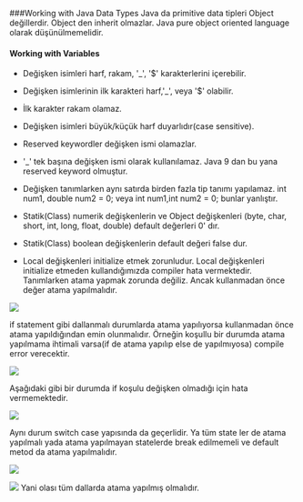 ###Working with Java Data Types
Java da primitive data tipleri Object değillerdir. Object den inherit olmazlar. Java pure object oriented language olarak düşünülmemelidir.

#### Working with Variables
- Değişken isimleri harf, rakam, '_', '$' karakterlerini içerebilir.
- Değişken isimlerinin ilk karakteri harf,'_', veya '$' olabilir.
- İlk karakter rakam olamaz.
- Değişken isimleri büyük/küçük harf duyarlıdır(case sensitive).
- Reserved keywordler değişken ismi olamazlar.
- '_' tek başına değişken ismi olarak kullanılamaz. Java 9 dan bu yana reserved keyword olmuştur.
- Değişken tanımlarken aynı satırda birden fazla tip tanımı yapılamaz.
  int num1, double num2 = 0; veya int num1,int num2 = 0; bunlar yanlıştır.
  
- Statik(Class) numerik değişkenlerin ve Object değişkenleri (byte, char, short, int, long, float, double) default değerleri 0' dır.
- Statik(Class) boolean değişkenlerin default değeri false dur.

- Local değişkenleri initialize etmek zorunludur. Local değişkenleri initialize etmeden kullandığımızda compiler hata vermektedir.
Tanımlarken atama yapmak zorunda değiliz. Ancak kullanmadan önce değer atama yapılmalıdır.

![](./assets/local_variable_initialize_1.png)  


  if statement gibi dallanmalı durumlarda atama yapılıyorsa kullanmadan önce atama yapıldığından emin olunmalıdır.
Örneğin koşullu bir durumda atama yapılmama ihtimali varsa(if de atama yapılıp else de yapılmıyosa) compile error verecektir.

![](./assets/local_variable_initialize_2.png)

Aşağıdaki gibi bir durumda if koşulu değişken olmadığı için hata vermemektedir.

![](./assets/local_variable_initialize_3.png)

Aynı durum switch case yapısında da geçerlidir. Ya tüm state ler de atama yapılmalı yada 
atama yapılmayan statelerde break edilmemeli ve default metod da atama yapılmalıdır.

![](./assets/switch_case_illegal_1.png)

![](./assets/switch_case_legal_1.png)
Yani olası tüm dallarda atama yapılmış olmalıdır.



